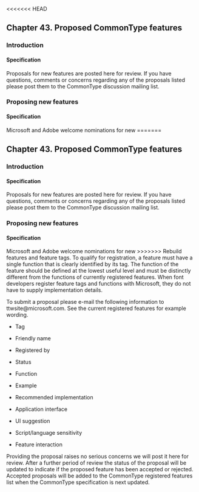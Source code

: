 <<<<<<< HEAD
<div xmlns="http://www.w3.org/1999/xhtml" class="chapter"><div class="titlepage"><div><div><h2 class="title"><a name="chapter.proposed_features"></a>Chapter 43. Proposed CommonType features</h2></div></div></div><div role="fragment" class="section"><div class="titlepage"><div><div><h3 class="title"><a name="idm23890"></a>Introduction</h3></div></div></div><div role="specification" class="section"><div class="titlepage"><div><div><h4 class="title"><a name="section.44.1.1"></a>Specification</h4></div></div></div><p>Proposals for new features are posted here for
	review. If you have questions, comments or concerns regarding
	any of the proposals listed please post them to the CommonType
	discussion mailing list.</p></div></div><div role="fragment" class="section"><div class="titlepage"><div><div><h3 class="title"><a name="idm23895"></a>Proposing new features</h3></div></div></div><div role="specification" class="section"><div class="titlepage"><div><div><h4 class="title"><a name="section.44.2.1"></a>Specification</h4></div></div></div><p> Microsoft and Adobe welcome nominations for new
=======
<div xmlns="http://www.w3.org/1999/xhtml" class="chapter"><div class="titlepage"><div><div><h2 class="title"><a name="chapter.proposed_features"></a>Chapter 43. Proposed CommonType features</h2></div></div></div><div role="fragment" class="section"><div class="titlepage"><div><div><h3 class="title"><a name="idm189288617808"></a>Introduction</h3></div></div></div><div role="specification" class="section"><div class="titlepage"><div><div><h4 class="title"><a name="section.44.1.1"></a>Specification</h4></div></div></div><p>Proposals for new features are posted here for
	review. If you have questions, comments or concerns regarding
	any of the proposals listed please post them to the CommonType
	discussion mailing list.</p></div></div><div role="fragment" class="section"><div class="titlepage"><div><div><h3 class="title"><a name="idm189288614944"></a>Proposing new features</h3></div></div></div><div role="specification" class="section"><div class="titlepage"><div><div><h4 class="title"><a name="section.44.2.1"></a>Specification</h4></div></div></div><p> Microsoft and Adobe welcome nominations for new
>>>>>>> Rebuild
	  features and feature tags. To qualify for registration, a
	  feature must have a single function that is clearly
	  identified by its tag. The function of the feature should be
	  defined at the lowest useful level and must be distinctly
	  different from the functions of currently registered
	  features. When font developers register feature tags and
	  functions with Microsoft, they do not have to supply
	  implementation details.</p><p>To submit a proposal please e-mail the following
	  information to ttwsite@microsoft.com. See the current
	  registered features for example wording.</p><div class="itemizedlist"><ul class="itemizedlist" style="list-style-type: disc; "><li class="listitem"><p>Tag</p></li><li class="listitem"><p>Friendly name</p></li><li class="listitem"><p>Registered by</p></li><li class="listitem"><p>Status</p></li><li class="listitem"><p>Function</p></li><li class="listitem"><p>Example</p></li><li class="listitem"><p>Recommended implementation</p></li><li class="listitem"><p>Application interface</p></li><li class="listitem"><p>UI suggestion</p></li><li class="listitem"><p>Script/language sensitivity</p></li><li class="listitem"><p>Feature interaction</p></li></ul></div><p>Providing the proposal raises no serious concerns we will
	  post it here for review. After a further period of review the
	  status of the proposal will be updated to indicate if the
	  proposed feature has been accepted or rejected. Accepted
	  proposals will be added to the CommonType registered features
	  list when the CommonType specification is next updated.</p></div></div></div>